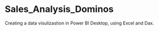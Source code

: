 # Sales_Analysis_Dominos


Creating a data visulizastion in Power BI Desktop, using Excel and Dax. 
